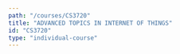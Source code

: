 ```yaml
---
path: "/courses/CS3720"
title: "ADVANCED TOPICS IN INTERNET OF THINGS"
id: "CS3720"
type: "individual-course"
---
```

